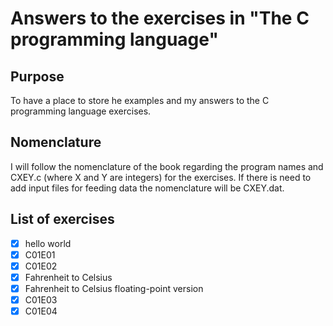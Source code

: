 # Answers to the exercises in "The C programming language" 

## Purpose

To have a place to store he examples and my answers to the C programming 
language exercises.

## Nomenclature

I will follow the nomenclature of the book regarding the program names and 
CXEY.c (where X and Y are integers) for the exercises.
If there is need to add input files for feeding data the nomenclature will be 
CXEY.dat.

## List of exercises

- [X] hello world
- [X] C01E01
- [X] C01E02
- [X] Fahrenheit to Celsius
- [X] Fahrenheit to Celsius floating-point version
- [X] C01E03
- [X] C01E04
